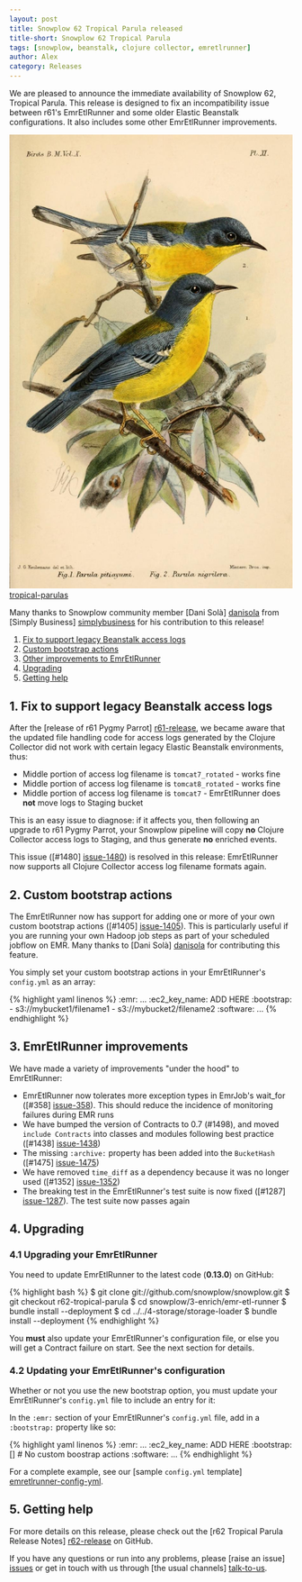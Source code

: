 ```yaml
---
layout: post
title: Snowplow 62 Tropical Parula released
title-short: Snowplow 62 Tropical Parula
tags: [snowplow, beanstalk, clojure collector, emretlrunner]
author: Alex
category: Releases
---
```


We are pleased to announce the immediate availability of Snowplow 62, Tropical Parula. This release is designed to fix an incompatibility issue between r61's EmrEtlRunner and some older Elastic Beanstalk configurations. It also includes some other EmrEtlRunner improvements.

![tropical-parulas] [tropical-parulas]

Many thanks to Snowplow community member [Dani Solà] [danisola] from [Simply Business] [simplybusiness] for his contribution to this release!

1. [Fix to support legacy Beanstalk access logs](/blog/2015/03/17/snowplow-r62-tropical-parula-released/#emretlrunner-fix)
2. [Custom bootstrap actions](/blog/2015/03/17/snowplow-r62-tropical-parula-released/#bootstrap-actions)
3. [Other improvements to EmrEtlRunner](/blog/2015/03/17/snowplow-r62-tropical-parula-released/#emretlrunner-improvements)
3. [Upgrading](/blog/2015/03/17/snowplow-r62-tropical-parula-released/#upgrading)
4. [Getting help](/blog/2015/03/17/snowplow-r62-tropical-parula-released/#help)

<!--more-->

<h2><a name="emretlrunner-fix">1. Fix to support legacy Beanstalk access logs</a></h2>

After the [release of r61 Pygmy Parrot] [r61-release], we became aware that the updated file handling code for access logs generated by the Clojure Collector did not work with certain legacy Elastic Beanstalk environments, thus:

* Middle portion of access log filename is `tomcat7_rotated` - works fine
* Middle portion of access log filename is `tomcat8_rotated` - works fine
* Middle portion of access log filename is `tomcat7` - EmrEtlRunner does **not** move logs to Staging bucket

This is an easy issue to diagnose: if it affects you, then following an upgrade to r61 Pygmy Parrot, your Snowplow pipeline will copy **no** Clojure Collector access logs to Staging, and thus generate **no** enriched events.

This issue ([#1480] [issue-1480]) is resolved in this release: EmrEtlRunner now supports all Clojure Collector access log filename formats again.

<h2><a name="bootstrap actions">2. Custom bootstrap actions</a></h2>

The EmrEtlRunner now has support for adding one or more of your own custom bootstrap actions ([#1405] [issue-1405]). This is particularly useful if you are running your own Hadoop job steps as part of your scheduled jobflow on EMR. Many thanks to [Dani Solà] [danisola] for contributing this feature.

You simply set your custom bootstrap actions in your EmrEtlRunner's `config.yml` as an array:

{% highlight yaml linenos %}
:emr:
  ...
  :ec2_key_name: ADD HERE
  :bootstrap:
    - s3://mybucket1/filename1
    - s3://mybucket2/filename2
  :software:
    ...
{% endhighlight %}

<h2><a name="emretlrunner-improvements">3. EmrEtlRunner improvements</a></h2>

We have made a variety of improvements "under the hood" to EmrEtlRunner:

* EmrEtlRunner now tolerates more exception types in EmrJob's wait_for ([#358] [issue-358]). This should reduce the incidence of monitoring failures during EMR runs
* We have bumped the version of Contracts to 0.7 (#1498), and moved `include Contracts` into classes and modules following best practice ([#1438] [issue-1438])
* The missing `:archive:` property has been added into the `BucketHash` ([#1475] [issue-1475])
* We have removed `time_diff` as a dependency because it was no longer used ([#1352] [issue-1352])
* The breaking test in the EmrEtlRunner's test suite is now fixed ([#1287] [issue-1287]). The test suite now passes again

<h2><a name="upgrading">4. Upgrading</a></h2>

<div class="html">
<h3><a name="upgrading-emretlrunner">4.1 Upgrading your EmrEtlRunner</a></h3>
</div>

You need to update EmrEtlRunner to the latest code (**0.13.0**) on GitHub:

{% highlight bash %}
$ git clone git://github.com/snowplow/snowplow.git
$ git checkout r62-tropical-parula
$ cd snowplow/3-enrich/emr-etl-runner
$ bundle install --deployment
$ cd ../../4-storage/storage-loader
$ bundle install --deployment
{% endhighlight %}

You **must** also update your EmrEtlRunner's configuration file, or else you will get a Contract failure on start. See the next section for details.

<div class="html">
<h3><a name="configuring-emretlrunner">4.2 Updating your EmrEtlRunner's configuration</a></h3>
</div>

Whether or not you use the new bootstrap option, you must update your EmrEtlRunner's `config.yml` file to include an entry for it:

In the `:emr:` section of your EmrEtlRunner's `config.yml` file, add in a `:bootstrap:` property like so:

{% highlight yaml linenos %}
:emr:
  ...
  :ec2_key_name: ADD HERE
  :bootstrap: []          # No custom boostrap actions
  :software:
    ...
{% endhighlight %}

For a complete example, see our [sample `config.yml` template] [emretlrunner-config-yml].

<h2><a name="help">5. Getting help</a></h2>

For more details on this release, please check out the [r62 Tropical Parula Release Notes] [r62-release] on GitHub.

If you have any questions or run into any problems, please [raise an issue] [issues] or get in touch with us through [the usual channels] [talk-to-us].

[tropical-parulas]: /assets/img/blog/2015/03/tropical-parulas.jpg

[danisola]: https://github.com/danisola

[issue-358]: https://github.com/snowplow/snowplow/issues/358
[issue-1287]: https://github.com/snowplow/snowplow/issues/1287
[issue-1352]: https://github.com/snowplow/snowplow/issues/1352
[issue-1405]: https://github.com/snowplow/snowplow/issues/1405
[issue-1475]: https://github.com/snowplow/snowplow/issues/1475
[issue-1480]: https://github.com/snowplow/snowplow/issues/1480
[issue-1438]: https://github.com/snowplow/snowplow/issues/1438
[emretlrunner-config-yml]: https://github.com/snowplow/snowplow/blob/master/3-enrich/emr-etl-runner/config/config.yml.sample

[r61-release]: /blog/2015/03/02/snowplow-r61-pygmy-parrot-released
[r62-release]: https://github.com/snowplow/snowplow/releases/tag/r62-tropical-parula
[issues]: https://github.com/snowplow/snowplow/issues
[talk-to-us]: https://github.com/snowplow/snowplow/wiki/Talk-to-us
[simplybusiness]: http://www.simplybusiness.co.uk
